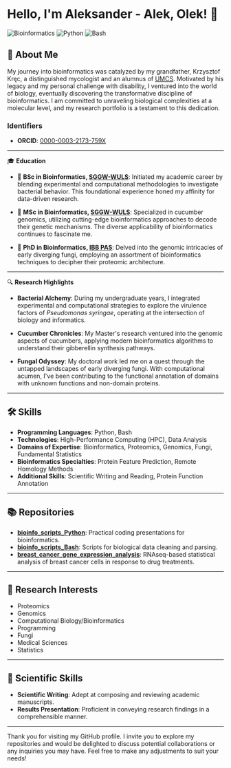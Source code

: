 # Hello, I'm Aleksander - Alek, Olek! 👋

![Bioinformatics](https://img.shields.io/badge/Bioinformatics-Researcher-blue)
![Python](https://img.shields.io/badge/Python-Proficient-green)
![Bash](https://img.shields.io/badge/Bash-Proficient-green)

## 📌 About Me

My journey into bioinformatics was catalyzed by my grandfather, Krzysztof Kręc, a distinguished mycologist and an alumnus of [UMCS](https://www.umcs.pl/en/). Motivated by his legacy and my personal challenge with disability, I ventured into the world of biology, eventually discovering the transformative discipline of bioinformatics. I am committed to unraveling biological complexities at a molecular level, and my research portfolio is a testament to this dedication.

### Identifiers

- **ORCID**: [0000-0003-2173-759X](https://orcid.org/0000-0003-2173-759X)

---

🎓 **Education**
- 🧬 **BSc in Bioinformatics, [SGGW-WULS](https://www.sggw.edu.pl/en/)**: Initiated my academic career by blending experimental and computational methodologies to investigate bacterial behavior. This foundational experience honed my affinity for data-driven research.

- 🥒 **MSc in Bioinformatics, [SGGW-WULS](https://www.sggw.edu.pl/en/)**: Specialized in cucumber genomics, utilizing cutting-edge bioinformatics approaches to decode their genetic mechanisms. The diverse applicability of bioinformatics continues to fascinate me.

- 🍄 **PhD in Bioinformatics, [IBB PAS](https://ibb.edu.pl/en/)**: Delved into the genomic intricacies of early diverging fungi, employing an assortment of bioinformatics techniques to decipher their proteomic architecture.

---

🔍 **Research Highlights**
- **Bacterial Alchemy**: During my undergraduate years, I integrated experimental and computational strategies to explore the virulence factors of _Pseudomonas syringae_, operating at the intersection of biology and informatics.
  
- **Cucumber Chronicles**: My Master's research ventured into the genomic aspects of cucumbers, applying modern bioinformatics algorithms to understand their gibberellin synthesis pathways.

- **Fungal Odyssey**: My doctoral work led me on a quest through the untapped landscapes of early diverging fungi. With computational acumen, I've been contributing to the functional annotation of domains with unknown functions and non-domain proteins.


---

## 🛠 Skills

- **Programming Languages**: Python, Bash
- **Technologies**: High-Performance Computing (HPC), Data Analysis
- **Domains of Expertise**: Bioinformatics, Proteomics, Genomics, Fungi, Fundamental Statistics
- **Bioinformatics Specialties**: Protein Feature Prediction, Remote Homology Methods
- **Additional Skills**: Scientific Writing and Reading, Protein Function Annotation

---

## 📚 Repositories

- **[bioinfo_scripts_Python](https://github.com/a-kossakowski/bioinfo_scripts_Python)**: Practical coding presentations for bioinformatics.
- **[bioinfo_scripts_Bash](https://github.com/a-kossakowski/bioinfo_scripts_Bash)**: Scripts for biological data cleaning and parsing.
- **[breast_cancer_gene_expression_analysis](https://github.com/a-kossakowski/breast_cancer_gene_expression_analysis)**:  RNAseq-based statistical analysis of breast cancer cells in response to drug treatments.

---

## 🎯 Research Interests

- Proteomics
- Genomics
- Computational Biology/Bioinformatics
- Programming
- Fungi
- Medical Sciences
- Statistics

---

## 📝 Scientific Skills

- **Scientific Writing**: Adept at composing and reviewing academic manuscripts.
- **Results Presentation**: Proficient in conveying research findings in a comprehensible manner.

---

Thank you for visiting my GitHub profile. I invite you to explore my repositories and would be delighted to discuss potential collaborations or any inquiries you may have.
Feel free to make any adjustments to suit your needs!
